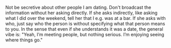 Not be secretive about other people I am dating. Don't broadcast the information without her asking directly. If she asks indirectly, like asking what I did over the weekend, tell her that I e.g. was at a bar. If she asks with who, just say who the person is without specifying what that person means to you. In the sense that even if she understands it was a date, the general vibe is: "Yeah, I’m meeting people, but nothing serious. I’m enjoying seeing where things go."